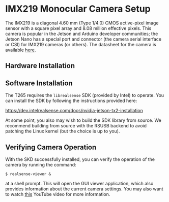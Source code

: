 # IMX219 Monocular Camera Setup

The IMX219 is a diagonal 4.60 mm (Type 1/4.0) CMOS active-pixel image sensor with a square pixel array and 8.08 million effective pixels. This camera is popular in the Jetson and Arduino developer communities; the Jetson Nano has a special port and connector (the camera serial interface or CSI) for IMX219 cameras (or others). The datasheet for the camera is available [here](xxxx).

## Hardware Installation



## Software Installation




The T265 requires the ``librealsense`` SDK (provided by Intel) to operate. You can install the SDK by following the instructions provided here:

https://dev.intelrealsense.com/docs/nvidia-jetson-tx2-installation

At some point, you also may wish to build the SDK library from source. We recommend building from source with the RSUSB backend to avoid patching the Linux kernel (but the choice is up to you).

## Verifying Camera Operation

With the SKD successfully installed, you can verify the operation of the camera by running the command:

```shell
$ realsense-viewer &
```

at a shell prompt. This will open the GUI viewer application, which also provides information about the current camera settings. You may also want to watch [this](https://www.youtube.com/watch?v=EeT-pzM8n-o) YouTube video for more information.